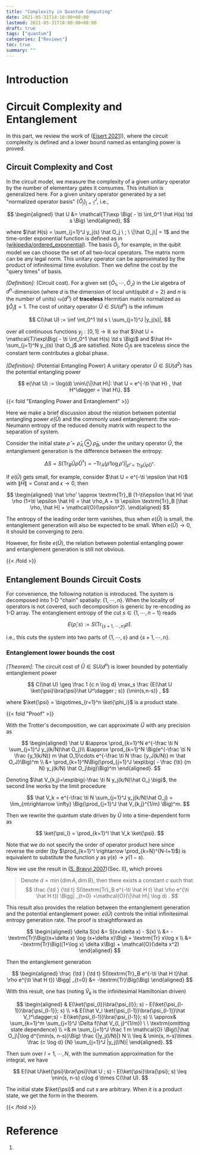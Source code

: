 ```yaml
---
title: "Complexity in Quantum Computing"
date: 2021-05-31T14:16:00+08:00
lastmod: 2021-05-31T18:00:00+08:00
draft: true
tags: ["quantum"]
categories: ["Reviews"]
toc: true
summary: ""
---
```


# Introduction

# Circuit Complexity and Entanglement

In this part, we review the work of ([Eisert 2021][1])), where the circuit complexity is defined and a lower bound named as entangling power is proved. 

## Circuit Complexity and Cost

In the circuit model, we measure the complexity of a given unitary operator by the number of elementary gates it consumes. This intuition is generalized here. For a given unitary operator generated by a set "normalized operator basis" $\{\hat O_j\}_{j=1}^{J}$, i.e., 

$$
\begin{aligned}
\hat U &= \mathcal{T}\exp \Big( - \ti \int_0^1 \hat H(s) \td s \Big) 
\end{aligned},
$$

where $\hat H(s) = \sum_{j=1}^J y_j(s) \hat O_j \ ; \ \|\hat O_j\| = 1$ and the time-order exponential function is defined as in ([wikipedia/ordered_exponential][2]). The basis $\hat O_j$, for example, in the qubit model we can choose the set of all two-local operators. The matrix norm can be any legal norm. This unitary operator can be approximated by the product of infinitesimal time evolution. Then we define the cost by the "query times" of basis.

_[Definition]_: (Circuit cost). For a given set $\{\hat O_1,\cdots,\hat O_J\}$ in the Lie algebra of $d^n$-dimension (where $d$ is the dimension of local unit(qubit $d=2$) and $n$ is the number of units) $\mathfrak{su}(d^n)$ of **traceless** Hermitian matrix normalized as $\|\hat O_j\|=1$. The cost of unitary operator $\hat U \in SU(d^n)$ is the infimum 

$$
C(\hat U) := \inf \int_0^1 \td s \ \sum_{j=1}^J |y_j(s)|,
$$

over all continuous functions $y_j: [0,1] \rightarrow \mathbb{R}$ so that $\hat U = \mathcal{T}\exp\Big( - \ti \int_0^1 \hat H(s) \td s \Big)$ and $\hat H= \sum_{j=1}^N y_j(s) \hat O_j$ are satisfied. Note $\hat O_j$s are traceless since the constant term contributes a global phase. 

<!--
{{< fold "Case of su(2)" >}}

As the simplest case, we consider the situation of $n=1, d=2$, i.e., the unitary operator in $U(2)$. This is also the complexity of single qubit gates. 

The generic form of $2\times 2$ unitary operator reads (up to a global phase or $U(1)$ freedom.)

$$
\bm{U} = \begin{bmatrix}
u & v \\
-v^* & u^*
\end{bmatrix} \ \textrm{in which} \ |u|^2 + |v|^2 = 1.
$$

With the embedding of Bloch sphere, any $\bm{U}$ corresponds to a rotation on the Bloch sphere $\mathbb{S}^2$, according to the relation of

$$
\begin{aligned}
\bm{U} &= e^{-\ti \sum_{i=1}^3 x^i \sigma^i} = \bm{I} \cos \|\bm{x}\|_2 - \ti \frac {\bm{x}\cdot \bm{\sigma}} {\|\bm{x}\|_2} \sin \|\bm{x}\|_2 \\
&\sim e^{-\ti 2\theta \bm{n}\cdot \bm{J}} = \tilde{\bm{U}} \in SO(3)
\end{aligned},
$$

where $\theta = \|\bm{x}\|_2, \bm{n} = \bm{x} / \|\bm{x}\|_2$, and $\bm{J}$ is the generator of $\mathfrak{so}(3)$. The relation between these two  representation is, with the Bloch sphere map of

$$
\mathbb{C}^2 \ni \bm{z} = \begin{bmatrix}
e^{-\ti \phi / 2} \cos \frac \theta 2 \\
e^{\ti \phi / 2} \sin \frac \theta 2
\end{bmatrix} \sim (\sin\theta \cos \phi, \sin\theta \sin \phi, \cos\theta) = \tilde{\bm{z}} \in \mathbb{S}^2,
$$

that

$$
\bm{U} \bm{z} \sim \tilde{\bm{U}} \tilde{\bm{z}}.
$$

Thus, with this relation, we can map the approximator driven by $\hat H(s) \in\textrm{span }\mathfrak{su}(2)$ to the linear combination of $\mathfrak{so}(3)$. The latter one has the geometric meaning of infinitesimal rotation in $\mathbb{S}^2$. This fact provides us the equation to compute the cost of any operator in $U(2)$, by the following procedure

1.  Map the unitary operator(matrix) $\hat U$ to the rotation on $\mathbb{S}^2$, described as $(\bm{n}, \theta)$ with axis $\bm{n}$ and angle $\theta$,
2.  Find the corresponding rotation generator $\{\bm{n}_j\}$ of the given set $\{\hat O_j\}$.
3.  Find the best approximation of $(\bm{n}, \theta)$ by $\{\bm{R}_j\}$ as the product of a sequence of infinitesimal rotation

    $$
    (\bm{n},\theta) = \lim_{\min\{\delta\theta_i\}\rightarrow 0}\prod_{i=1}^N (\bm{n}_i,\delta \theta_i).
    $$

    The "best" means the arc length $s = \sum_i \delta \theta_i$ is minimized over all possible approximation. Note this arc length is different from usual definition in geometry, this is the role of the restricted generator set $\{\hat O_j\}$. In the limit of $\delta\theta_i \rightarrow 0$, ordered exponential of operators(matrix) returns to the product up to a higher order error, like the circuit decomposition. 
4.  The circuit complexity 

    $$
    C(\hat U) = \frac 1 2 s.
    $$

    The factor $s$ comes from the relation between $\theta \bm{n}\cdot\bm{\sigma} \rightarrow 2\theta \bm{n} \cdot \bm{J}$, since the norm of Pauli matrices and generator $\bm{J}$ are $1$. Common generators of $\mathfrak{su}(2)$ has the norm of $1/2$. 

Then to find the circuit cost of a unitary operator in $U(2)$ need us to find the decomposition along given axes of a 3-D rotation with minimum sum of rotation angles. 

{{< /fold >}}
-->

_[Definition]_: (Potential Entangling Power) A unitary operator $\hat U \in SU(d^2)$ has the potential entangling power 

$$
e(\hat U) := \log(d) \min\{\|\hat H\|: \hat U = e^{-\ti \hat H} , \hat H^\dagger = \hat H\}.
$$

{{< fold "Entangling Power and Entanglement" >}}

Here we make a brief discussion about the relation between potential entangling power $e(\hat U)$ and the commonly used entanglement: the von-Neumann entropy of the reduced density matrix with respect to the separation of system. 

Consider the initial state $\hat \rho = \hat \rho_A \otimes \hat \rho_B$, under the unitary operator $\hat U$, the entanglement generation is the difference between the entropy:

$$
\Delta S = S(\textrm{Tr}_B \hat U \hat \rho \hat U^\dagger) = -\textrm{Tr}_A\Big(\hat \rho' \log \rho'\Big)\Big|_{\hat \rho' = \textrm{Tr}_B \hat U \hat \rho \hat U^\dagger}.
$$

If $e(\hat U)$ gets small, for example, consider $\hat U = e^{-\ti \epsilon \hat H}$ with $\|\hat H\|=\textrm{Const}$ and $\epsilon\rightarrow 0$, then

$$
\begin{aligned}
\hat \rho' \approx \textrm{Tr}_B (1-\ti\epsilon \hat H) \hat \rho (1+\ti \epsilon \hat H) = \hat \rho_A + \ti \epsilon \textrm{Tr}_B [\hat \rho, \hat H] + \mathcal{O}(\epsilon^2).
\end{aligned}
$$

The entropy of the leading order term vanishes, thus when $e(\hat U)$ is small, the entanglement generation will also be expected to be small. When $e(\hat U)\rightarrow 0$, it should be converging to zero. 

However, for finite $e(\hat U)$, the relation between potential entangling power and entanglement generation is still not obvious. 


{{< /fold >}}

## Entanglement Bounds Circuit Costs

For convenience, the following notation is introduced. The system is decomposed into 1-D "chain" spatially: $\{1,\cdots,n\}$. When the locality of operators is not covered, such decomposition is generic by re-encoding as 1-D array. The entanglement entropy of the cut $s\in\{1,\cdots,n-1\}$ reads

$$
E(\hat \rho; s) := S(\textrm{Tr}_{\{s+1,\cdots,n\}} \hat \rho).
$$

i.e., this cuts the system into two parts of $\{1,\cdots,s\}$ and $\{s+1,\cdots,n\}$. 

### Entanglement lower bounds the cost

_[Theorem]_: The circuit cost of $\hat U\in SU(d^n)$ is lower bounded by potentially entanglement power

$$
C(\hat U) \geq \frac 1 {c n \log d} \max_s \frac {E(\hat U \ket{\psi}\bra{\psi}\hat U^\dagger ; s)} {\min(s,n-s)} ,
$$

where $\ket{\psi} = \bigotimes_{r=1}^n \ket{\phi_i}$ is a product state.

{{< fold "Proof" >}}

With the Trotter's decomposition, we can approximate $\hat U$ with any precision as

$$
\begin{aligned}
\hat U &\approx \prod_{k=1}^N e^{-\frac \ti N \sum_{j=1}^J y_j(k/N)\hat O_j}\\
&\approx \prod_{k=1}^N \Big(e^{-\frac \ti N \frac {y_1(k/N)} m \hat O_1}\cdots e^{-\frac \ti N \frac {y_J(k/N)} m \hat O_J}\Big)^m \\
&= \prod_{k=1}^N\Big(\prod_{j=1}^J \exp\big( - \frac {\ti} {m N} y_j(k/N) \hat O_j\big)\Big)^m
\end{aligned}.
$$

Denoting $\hat V_{k,j}=\exp\big(-\frac \ti N y_j(k/N)\hat O_j \big)$, the second line works by the limit procedure

$$
\hat V_k = e^{-\frac \ti N \sum_{j=1}^J y_j(k/N)\hat O_j} = \lim_{m\rightarrow \infty} \Big(\prod_{j=1}^J \hat V_{k,j}^{1/m} \Big)^m. 
$$

Then we rewrite the quantum state driven by $\hat U$ into a time-dependent form as

$$
\ket{\psi_l} = \prod_{k=1}^l \hat V_k \ket{\psi}.
$$

Note that we do not specify the order of operator product here since reverse the order (by $\prod_{k=1}^l \rightarrow \prod_{k=N}^{N-l+1}$) is equivalent to substitute the function $y$ as $y(s) \rightarrow y(1-s)$. 

Now we use the result in ([S. Bravyi 2007][3])(Sec. II), which proves

> Denote $d=\min \{\dim A, \dim B\}$, then there exists a constant $c$ such that
$$
\frac {\td } {\td t} S(\textrm{Tr}_B e^{-\ti \hat H t} \hat \rho e^{\ti \hat H t}) \Bigg| _{t=0} =\mathcal{O}(\|\hat H\| \log d) .
$$

This result also provides the relation between the entanglement generation and the potential entanglement power. $e(\hat U)$ controls the initial infinitesimal entropy generation rate. The proof is straightforward as 

$$
\begin{aligned}
\delta S(x) &= S(x+\delta x) - S(x) \\
&= - \textrm{Tr}\Big((x+\delta x) \log (x+\delta x)\Big) + \textrm{Tr} x\log x \\
&= -\textrm{Tr}\Big((1+\log x) \delta x\Big) + \mathcal{O}(\delta x^2)
\end{aligned}
$$

Then the entanglement generation

$$
\begin{aligned}
\frac {\td } {\td t} S(\textrm{Tr}_B e^{-\ti \hat H t}\hat \rho e^{\ti \hat H t}) \Bigg| _{t=0} &= -\textrm{Tr}\Big(\Big)
\end{aligned}
$$

With this result, one has (noting $\hat V_k$ is the infinitesimal Hamiltonian driven)

$$
\begin{aligned}
& E(\ket{\psi_{l}}\bra{\psi_{l}}; s) - E(\ket{\psi_{l-1}}\bra{\psi_{l-1}}; s) \\
=& E(\hat V_l \ket{\psi_{l-1}}\bra{\psi_{l-1}}\hat V_l^\dagger;s) - E(\ket{\psi_{l-1}}\bra{\psi_{l-1}}; s) \\
\approx& \sum_{k=1}^m \sum_{j=1}^J \Delta f(\hat V_{l, j}^{1/m}) \ \ \textrm{omitting state dependence} \\
=& m \sum_{j=1}^J \frac 1 m \mathcal{O} \Big(\|\hat O_j\|\log d^{\min(s, n-s)}\Big) \frac {|y_j(l/N)|} N \\
\leq & \min(s, n-s)\times  \frac {c \log d} {N}  \sum_{j=1}^J |y_j(l/N)|
\end{aligned}.
$$

Then sum over $l=1,\cdots,N$, with the summation approximation for the integral, we have

$$
E(\hat U\ket{\psi}\bra{\psi}\hat U ; s) - E(\ket{\psi}\bra{\psi}; s) \leq \min(s, n-s) c\log d \times C(\hat U).
$$

The initial state $\ket{\psi}$ and cut $s$ are arbitrary. When it is a product state, we get the form in the theorem. 

{{< /fold >}}



# Reference

1.  

[1]: https://arxiv.org/pdf/2104.03332.pdf
[2]: https://en.wikipedia.org/wiki/Ordered_exponential
[3]: https://journals.aps.org/pra/abstract/10.1103/PhysRevA.76.052319